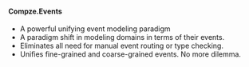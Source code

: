 ﻿<div>

#### Compze.Events
* A powerful unifying event modeling paradigm
* A paradigm shift in modeling domains in terms of their events.
* Eliminates all need for manual event routing or type checking.
* Unifies fine-grained and coarse-grained events. No more dilemma.

</div>
